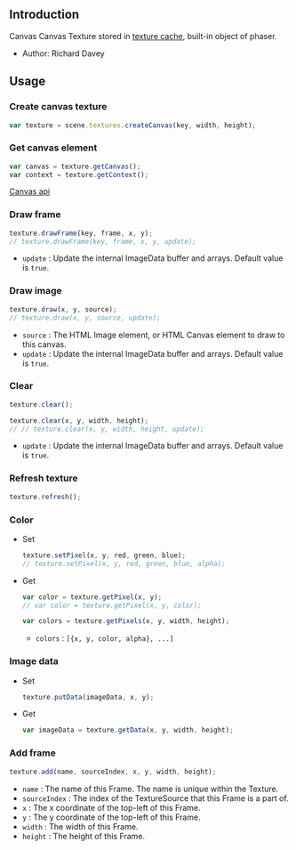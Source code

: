 ## Introduction

Canvas Canvas Texture stored in [texture cache](textures.md), built-in object of phaser.

- Author: Richard Davey

## Usage

### Create canvas texture

```javascript
var texture = scene.textures.createCanvas(key, width, height);
```

### Get canvas element

```javascript
var canvas = texture.getCanvas();
var context = texture.getContext();
```

[Canvas api](https://www.w3schools.com/html/html5_canvas.asp)

### Draw frame

```javascript
texture.drawFrame(key, frame, x, y);
// texture.drawFrame(key, frame, x, y, update);
```

- `update` : Update the internal ImageData buffer and arrays. Default value is `true`.

### Draw image

```javascript
texture.draw(x, y, source);
// texture.draw(x, y, source, update);
```

- `source` : The HTML Image element, or HTML Canvas element to draw to this canvas.
- `update` : Update the internal ImageData buffer and arrays. Default value is `true`.

### Clear

```javascript
texture.clear();
```

```javascript
texture.clear(x, y, width, height);
// // texture.clear(x, y, width, height, update);
```

- `update` : Update the internal ImageData buffer and arrays. Default value is `true`.

### Refresh texture

```javascript
texture.refresh();
```

### Color

- Set
    ```javascript
    texture.setPixel(x, y, red, green, blue);
    // texture.setPixel(x, y, red, green, blue, alpha);
    ```
- Get
    ```javascript
    var color = texture.getPixel(x, y);
    // var color = texture.getPixel(x, y, color);
    ```
    ```javascript
    var colors = texture.getPixels(x, y, width, height);
    ```
    - `colors` : `[{x, y, color, alpha}, ...]`

### Image data

- Set
    ```javascript
    texture.putData(imageData, x, y);
    ```
- Get
    ```javascript
    var imageData = texture.getData(x, y, width, height);
    ```

### Add frame

```javascript
texture.add(name, sourceIndex, x, y, width, height);
```

- `name` : The name of this Frame. The name is unique within the Texture.
- `sourceIndex` : The index of the TextureSource that this Frame is a part of.
- `x` : The x coordinate of the top-left of this Frame.
- `y` : The y coordinate of the top-left of this Frame.
- `width` : The width of this Frame.
- `height` : The height of this Frame.